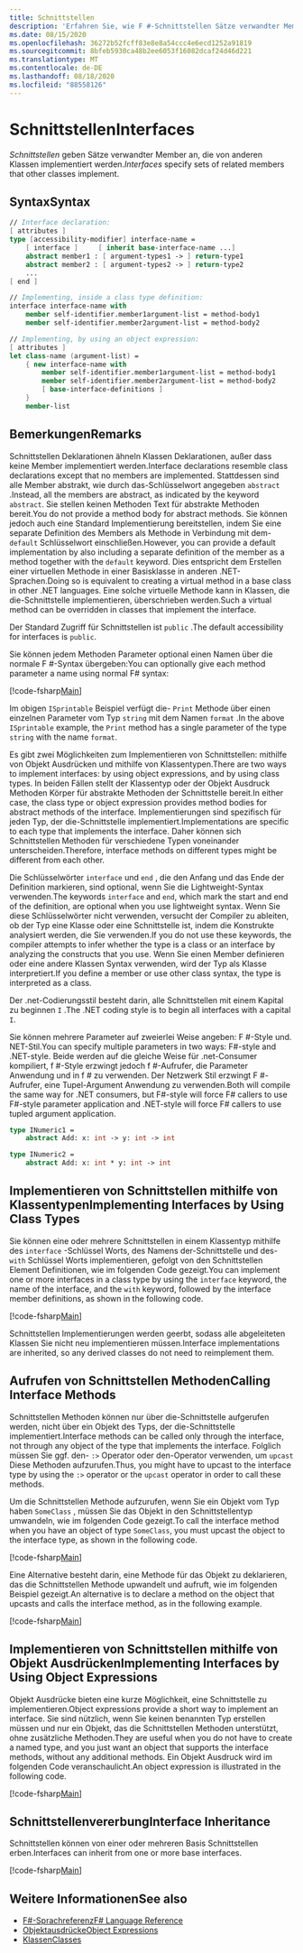 ```yaml
---
title: Schnittstellen
description: 'Erfahren Sie, wie F #-Schnittstellen Sätze verwandter Member angeben, die von anderen Klassen implementiert werden.'
ms.date: 08/15/2020
ms.openlocfilehash: 36272b52fcff83e8e8a54ccc4e6ecd1252a91819
ms.sourcegitcommit: 8bfeb5930ca48b2ee6053f16082dcaf24d46d221
ms.translationtype: MT
ms.contentlocale: de-DE
ms.lasthandoff: 08/18/2020
ms.locfileid: "88558126"
---
```

# <a name="interfaces"></a><span data-ttu-id="6e666-103">Schnittstellen</span><span class="sxs-lookup"><span data-stu-id="6e666-103">Interfaces</span></span>

<span data-ttu-id="6e666-104">*Schnittstellen* geben Sätze verwandter Member an, die von anderen Klassen implementiert werden.</span><span class="sxs-lookup"><span data-stu-id="6e666-104">*Interfaces* specify sets of related members that other classes implement.</span></span>

## <a name="syntax"></a><span data-ttu-id="6e666-105">Syntax</span><span class="sxs-lookup"><span data-stu-id="6e666-105">Syntax</span></span>

```fsharp
// Interface declaration:
[ attributes ]
type [accessibility-modifier] interface-name =
    [ interface ]     [ inherit base-interface-name ...]
    abstract member1 : [ argument-types1 -> ] return-type1
    abstract member2 : [ argument-types2 -> ] return-type2
    ...
[ end ]

// Implementing, inside a class type definition:
interface interface-name with
    member self-identifier.member1argument-list = method-body1
    member self-identifier.member2argument-list = method-body2

// Implementing, by using an object expression:
[ attributes ]
let class-name (argument-list) =
    { new interface-name with
        member self-identifier.member1argument-list = method-body1
        member self-identifier.member2argument-list = method-body2
        [ base-interface-definitions ]
    }
    member-list
```

## <a name="remarks"></a><span data-ttu-id="6e666-106">Bemerkungen</span><span class="sxs-lookup"><span data-stu-id="6e666-106">Remarks</span></span>

<span data-ttu-id="6e666-107">Schnittstellen Deklarationen ähneln Klassen Deklarationen, außer dass keine Member implementiert werden.</span><span class="sxs-lookup"><span data-stu-id="6e666-107">Interface declarations resemble class declarations except that no members are implemented.</span></span> <span data-ttu-id="6e666-108">Stattdessen sind alle Member abstrakt, wie durch das-Schlüsselwort angegeben `abstract` .</span><span class="sxs-lookup"><span data-stu-id="6e666-108">Instead, all the members are abstract, as indicated by the keyword `abstract`.</span></span> <span data-ttu-id="6e666-109">Sie stellen keinen Methoden Text für abstrakte Methoden bereit.</span><span class="sxs-lookup"><span data-stu-id="6e666-109">You do not provide a method body for abstract methods.</span></span> <span data-ttu-id="6e666-110">Sie können jedoch auch eine Standard Implementierung bereitstellen, indem Sie eine separate Definition des Members als Methode in Verbindung mit dem- `default` Schlüsselwort einschließen.</span><span class="sxs-lookup"><span data-stu-id="6e666-110">However, you can provide a default implementation by also including a separate definition of the member as a method together with the `default` keyword.</span></span> <span data-ttu-id="6e666-111">Dies entspricht dem Erstellen einer virtuellen Methode in einer Basisklasse in anderen .NET-Sprachen.</span><span class="sxs-lookup"><span data-stu-id="6e666-111">Doing so is equivalent to creating a virtual method in a base class in other .NET languages.</span></span> <span data-ttu-id="6e666-112">Eine solche virtuelle Methode kann in Klassen, die die-Schnittstelle implementieren, überschrieben werden.</span><span class="sxs-lookup"><span data-stu-id="6e666-112">Such a virtual method can be overridden in classes that implement the interface.</span></span>

<span data-ttu-id="6e666-113">Der Standard Zugriff für Schnittstellen ist `public` .</span><span class="sxs-lookup"><span data-stu-id="6e666-113">The default accessibility for interfaces is `public`.</span></span>

<span data-ttu-id="6e666-114">Sie können jedem Methoden Parameter optional einen Namen über die normale F #-Syntax übergeben:</span><span class="sxs-lookup"><span data-stu-id="6e666-114">You can optionally give each method parameter a name using normal F# syntax:</span></span>

[!code-fsharp[Main](~/samples/snippets/fsharp/lang-ref-1/snippet24032.fs)]

<span data-ttu-id="6e666-115">Im obigen `ISprintable` Beispiel verfügt die- `Print` Methode über einen einzelnen Parameter vom Typ `string` mit dem Namen `format` .</span><span class="sxs-lookup"><span data-stu-id="6e666-115">In the above `ISprintable` example, the `Print` method has a single parameter of the type `string` with the name `format`.</span></span>

<span data-ttu-id="6e666-116">Es gibt zwei Möglichkeiten zum Implementieren von Schnittstellen: mithilfe von Objekt Ausdrücken und mithilfe von Klassentypen.</span><span class="sxs-lookup"><span data-stu-id="6e666-116">There are two ways to implement interfaces: by using object expressions, and by using class types.</span></span> <span data-ttu-id="6e666-117">In beiden Fällen stellt der Klassentyp oder der Objekt Ausdruck Methoden Körper für abstrakte Methoden der Schnittstelle bereit.</span><span class="sxs-lookup"><span data-stu-id="6e666-117">In either case, the class type or object expression provides method bodies for abstract methods of the interface.</span></span> <span data-ttu-id="6e666-118">Implementierungen sind spezifisch für jeden Typ, der die-Schnittstelle implementiert.</span><span class="sxs-lookup"><span data-stu-id="6e666-118">Implementations are specific to each type that implements the interface.</span></span> <span data-ttu-id="6e666-119">Daher können sich Schnittstellen Methoden für verschiedene Typen voneinander unterscheiden.</span><span class="sxs-lookup"><span data-stu-id="6e666-119">Therefore, interface methods on different types might be different from each other.</span></span>

<span data-ttu-id="6e666-120">Die Schlüsselwörter `interface` und `end` , die den Anfang und das Ende der Definition markieren, sind optional, wenn Sie die Lightweight-Syntax verwenden.</span><span class="sxs-lookup"><span data-stu-id="6e666-120">The keywords `interface` and `end`, which mark the start and end of the definition, are optional when you use lightweight syntax.</span></span> <span data-ttu-id="6e666-121">Wenn Sie diese Schlüsselwörter nicht verwenden, versucht der Compiler zu ableiten, ob der Typ eine Klasse oder eine Schnittstelle ist, indem die Konstrukte analysiert werden, die Sie verwenden.</span><span class="sxs-lookup"><span data-stu-id="6e666-121">If you do not use these keywords, the compiler attempts to infer whether the type is a class or an interface by analyzing the constructs that you use.</span></span> <span data-ttu-id="6e666-122">Wenn Sie einen Member definieren oder eine andere Klassen Syntax verwenden, wird der Typ als Klasse interpretiert.</span><span class="sxs-lookup"><span data-stu-id="6e666-122">If you define a member or use other class syntax, the type is interpreted as a class.</span></span>

<span data-ttu-id="6e666-123">Der .net-Codierungsstil besteht darin, alle Schnittstellen mit einem Kapital zu beginnen `I` .</span><span class="sxs-lookup"><span data-stu-id="6e666-123">The .NET coding style is to begin all interfaces with a capital `I`.</span></span>

<span data-ttu-id="6e666-124">Sie können mehrere Parameter auf zweierlei Weise angeben: F #-Style und. NET-Stil.</span><span class="sxs-lookup"><span data-stu-id="6e666-124">You can specify multiple parameters in two ways: F#-style and .NET-style.</span></span> <span data-ttu-id="6e666-125">Beide werden auf die gleiche Weise für .net-Consumer kompiliert, f #-Style erzwingt jedoch f #-Aufrufer, die Parameter Anwendung und in f # zu verwenden. Der Netzwerk Stil erzwingt F #-Aufrufer, eine Tupel-Argument Anwendung zu verwenden.</span><span class="sxs-lookup"><span data-stu-id="6e666-125">Both will compile the same way for .NET consumers, but F#-style will force F# callers to use F#-style parameter application and .NET-style will force F# callers to use tupled argument application.</span></span>

```fsharp
type INumeric1 =
    abstract Add: x: int -> y: int -> int

type INumeric2 =
    abstract Add: x: int * y: int -> int
```

## <a name="implementing-interfaces-by-using-class-types"></a><span data-ttu-id="6e666-126">Implementieren von Schnittstellen mithilfe von Klassentypen</span><span class="sxs-lookup"><span data-stu-id="6e666-126">Implementing Interfaces by Using Class Types</span></span>

<span data-ttu-id="6e666-127">Sie können eine oder mehrere Schnittstellen in einem Klassentyp mithilfe des `interface` -Schlüssel Worts, des Namens der-Schnittstelle und des- `with` Schlüssel Worts implementieren, gefolgt von den Schnittstellen Element Definitionen, wie im folgenden Code gezeigt.</span><span class="sxs-lookup"><span data-stu-id="6e666-127">You can implement one or more interfaces in a class type by using the `interface` keyword, the name of the interface, and the `with` keyword, followed by the interface member definitions, as shown in the following code.</span></span>

[!code-fsharp[Main](~/samples/snippets/fsharp/lang-ref-1/snippet2801.fs)]

<span data-ttu-id="6e666-128">Schnittstellen Implementierungen werden geerbt, sodass alle abgeleiteten Klassen Sie nicht neu implementieren müssen.</span><span class="sxs-lookup"><span data-stu-id="6e666-128">Interface implementations are inherited, so any derived classes do not need to reimplement them.</span></span>

## <a name="calling-interface-methods"></a><span data-ttu-id="6e666-129">Aufrufen von Schnittstellen Methoden</span><span class="sxs-lookup"><span data-stu-id="6e666-129">Calling Interface Methods</span></span>

<span data-ttu-id="6e666-130">Schnittstellen Methoden können nur über die-Schnittstelle aufgerufen werden, nicht über ein Objekt des Typs, der die-Schnittstelle implementiert.</span><span class="sxs-lookup"><span data-stu-id="6e666-130">Interface methods can be called only through the interface, not through any object of the type that implements the interface.</span></span> <span data-ttu-id="6e666-131">Folglich müssen Sie ggf. den- `:>` Operator oder den-Operator verwenden, um `upcast` Diese Methoden aufzurufen.</span><span class="sxs-lookup"><span data-stu-id="6e666-131">Thus, you might have to upcast to the interface type by using the `:>` operator or the `upcast` operator in order to call these methods.</span></span>

<span data-ttu-id="6e666-132">Um die Schnittstellen Methode aufzurufen, wenn Sie ein Objekt vom Typ haben `SomeClass` , müssen Sie das Objekt in den Schnittstellentyp umwandeln, wie im folgenden Code gezeigt.</span><span class="sxs-lookup"><span data-stu-id="6e666-132">To call the interface method when you have an object of type `SomeClass`, you must upcast the object to the interface type, as shown in the following code.</span></span>

[!code-fsharp[Main](~/samples/snippets/fsharp/lang-ref-1/snippet2802.fs)]

<span data-ttu-id="6e666-133">Eine Alternative besteht darin, eine Methode für das Objekt zu deklarieren, das die Schnittstellen Methode upwandelt und aufruft, wie im folgenden Beispiel gezeigt.</span><span class="sxs-lookup"><span data-stu-id="6e666-133">An alternative is to declare a method on the object that upcasts and calls the interface method, as in the following example.</span></span>

[!code-fsharp[Main](~/samples/snippets/fsharp/lang-ref-1/snippet2803.fs)]

## <a name="implementing-interfaces-by-using-object-expressions"></a><span data-ttu-id="6e666-134">Implementieren von Schnittstellen mithilfe von Objekt Ausdrücken</span><span class="sxs-lookup"><span data-stu-id="6e666-134">Implementing Interfaces by Using Object Expressions</span></span>

<span data-ttu-id="6e666-135">Objekt Ausdrücke bieten eine kurze Möglichkeit, eine Schnittstelle zu implementieren.</span><span class="sxs-lookup"><span data-stu-id="6e666-135">Object expressions provide a short way to implement an interface.</span></span> <span data-ttu-id="6e666-136">Sie sind nützlich, wenn Sie keinen benannten Typ erstellen müssen und nur ein Objekt, das die Schnittstellen Methoden unterstützt, ohne zusätzliche Methoden.</span><span class="sxs-lookup"><span data-stu-id="6e666-136">They are useful when you do not have to create a named type, and you just want an object that supports the interface methods, without any additional methods.</span></span> <span data-ttu-id="6e666-137">Ein Objekt Ausdruck wird im folgenden Code veranschaulicht.</span><span class="sxs-lookup"><span data-stu-id="6e666-137">An object expression is illustrated in the following code.</span></span>

[!code-fsharp[Main](~/samples/snippets/fsharp/lang-ref-1/snippet2804.fs)]

## <a name="interface-inheritance"></a><span data-ttu-id="6e666-138">Schnittstellenvererbung</span><span class="sxs-lookup"><span data-stu-id="6e666-138">Interface Inheritance</span></span>

<span data-ttu-id="6e666-139">Schnittstellen können von einer oder mehreren Basis Schnittstellen erben.</span><span class="sxs-lookup"><span data-stu-id="6e666-139">Interfaces can inherit from one or more base interfaces.</span></span>

[!code-fsharp[Main](~/samples/snippets/fsharp/lang-ref-1/snippet2805.fs)]

## <a name="see-also"></a><span data-ttu-id="6e666-140">Weitere Informationen</span><span class="sxs-lookup"><span data-stu-id="6e666-140">See also</span></span>

- [<span data-ttu-id="6e666-141">F#-Sprachreferenz</span><span class="sxs-lookup"><span data-stu-id="6e666-141">F# Language Reference</span></span>](index.md)
- [<span data-ttu-id="6e666-142">Objektausdrücke</span><span class="sxs-lookup"><span data-stu-id="6e666-142">Object Expressions</span></span>](object-expressions.md)
- [<span data-ttu-id="6e666-143">Klassen</span><span class="sxs-lookup"><span data-stu-id="6e666-143">Classes</span></span>](classes.md)
